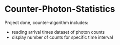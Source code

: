 # Counter-Photon-Statistics
Project done, counter-algorithm includes: 

- reading arrival times dataset of photon counts 
- display number of counts for specific time interval 
